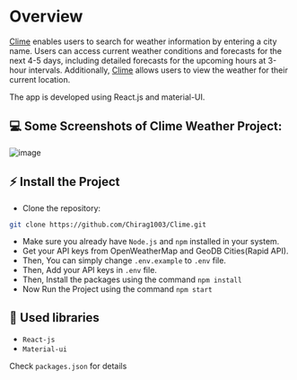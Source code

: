 # Overview
[Clime](https://clime.live/) enables users to search for weather information by entering a city name. Users can access current weather conditions and forecasts for the next 4-5 days, including detailed forecasts for the upcoming hours at 3-hour intervals. Additionally, [Clime](https://clime.live/) allows users to view the weather for their current location.

The app is developed using React.js and material-UI.

## 💻 Some Screenshots of Clime Weather Project:
![image](https://github.com/user-attachments/assets/333b69de-459b-459e-9764-7bd1fa96ae2c)



## ⚡ Install the Project

- Clone the repository:
```bash
git clone https://github.com/Chirag1003/Clime.git
```
- Make sure you already have `Node.js` and `npm` installed in your system.
- Get your API keys from OpenWeatherMap and GeoDB Cities(Rapid API).
- Then, You can simply change `.env.example` to `.env` file.
- Then, Add your API keys in `.env` file.
- Then, Install the packages using the command `npm install`
- Now Run the Project using the command `npm start`

## 📙 Used libraries

- `React-js`
- `Material-ui`

Check `packages.json` for details
